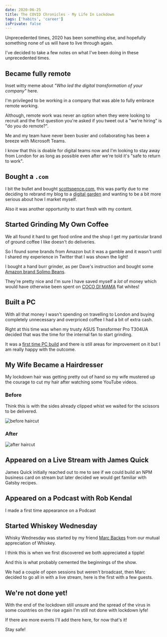 ```yaml
---
date: 2020-06-25
title: The COVID Chronicles - My Life In Lockdown
tags: ['habits', 'career']
isPrivate: false
---
```


<script>
  import { Spotify, Tweet, YouTube } from 'sveltekit-embed'
</script>

Unprecedented times, 2020 has been something else, and hopefully
something none of us will have to live through again.

I've decided to take a few notes on what I've been doing in these
unprecedented times.

## Became fully remote

Inset witty meme about _"Who led the digital transformation of your
company"_ here.

I'm privileged to be working in a company that was able to fully
embrace remote working.

Although, remote work was never an option when they were looking to
recruit and the first question you're asked if you tweet out a "we're
hiring" is "do you do remote?".

Me and my team have never been busier and collaborating has been a
breeze with Microsoft Teams.

I know that this is doable for digital teams now and I'm looking to
stay away from London for as long as possible even after we're told
it's "safe to return to work".

## Bought a `.com`

I bit the bullet and bought [scottspence.com], this was partly due to
me deciding to rebrand my blog to a [digital garden] and wanting to be
a bit more serious about how I market myself.

Also it was another opportunity to start fresh with my content.

## Started Grinding My Own Coffee

We all found it hard to get food online and the shop I get my
particular brand of ground coffee I like doesn't do deliveries.

So I found some brands from Amazon but it was a gamble and it wasn't
until I shared my experience in Twitter that I was shown the light!

<Tweet tweetLink="spences10/status/1247862497706758153" />

I bought a hand burr grinder, as per Dave's instruction and bought
some [Amazon brand Solimo Beans].

They're pretty nice and I'm sure I have saved myself a _lot_ of money
which would have otherwise been spent on [COCO DI MAMA] flat whites!

## Built a PC

With all that money I wasn't spending on travelling to London and
buying completely unnecessary and overpriced coffee I had a bit of
extra cash.

Right at this time was when my trusty ASUS Transformer Pro T304UA
decided that was the time for the internal fan to start grinding.

It was a [first time PC build] and there is still areas for
improvement on it but I am really happy with the outcome.

## My Wife Became a Hairdresser

My lockdown hair was getting pretty out of hand so my wife mustered up
the courage to cut my hair after watching some YouTube videos.

### Before

Think this is with the sides already clipped whist we waited for the
scissors to be delivered.

![before haircut]

### After

![after haircut]

## Appeared on a Live Stream with James Quick

James Quick initially reached out to me to see if we could build an
NPM business card on stream but later decided we would get familiar
with Gatsby recipes.

<YouTube youTubeId="eLYf3Twl00Q" />

## Appeared on a Podcast with Rob Kendal

I made a first time appearance on a Podcast

<Spotify
  spotifyLink="episode/5o1QgLLtL19Mr7RfnA7N8y"
  width="100%"
  height="180px"
/>

## Started Whiskey Wednesday

Whisky Wednesday was started by my friend [Marc Backes] from our
mutual appreciation of Whiskey.

I think this is when we first discovered we both appreciated a tipple!

<!-- cSpell:ignore _marcba -->
<Tweet tweetLink="_marcba/status/1208045761109352448" />

And this is what probably cemented the beginnings of the show.

<Tweet tweetLink="spences10/status/1229309509472071680" />

We had a couple of open sessions but weren't broadcast, then Marc
decided to go all in with a live stream, here is the first with a few
guests.

<YouTube youTubeId="LQwvSAcs-QY" />

## We're not done yet!

With the end of the lockdown still unsure and the spread of the virus
in some countries on the rise again I'm still not done with lockdown
lyfe!

<!-- cSpell:ignore lyfe -->

If there are more events I'll add there here, for now that's it!

Stay safe!

<!-- Links -->

[scottspence.com]: https://scottspence.com
[digital garden]: https://scottspence.com/posts/a-digital-garden
[amazon brand solimo beans]:
  https://www.amazon.co.uk/Amazon-Brand-Solimo-Coffee-Beans/dp/B07CGXZMT3
[coco di mama]: https://www.cocodimama.co.uk/coffee
[first time pc build]:
  https://scottspence.com/posts/first-time-pc-build
[marc backes]: https://marc.dev

<!-- Images  -->

[before haircut]:
  https://res.cloudinary.com/defkmsrpw/image/upload/q_auto,f_auto/v1614858540/scottspence.com/hair-before-1de64d3df31333fcc2f33b47ce6f592d.jpg
[after haircut]:
  https://res.cloudinary.com/defkmsrpw/image/upload/q_auto,f_auto/v1614858538/scottspence.com/hair-after-348b184b399231f119669c6f5aae250d.jpg
